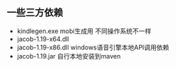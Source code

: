 ## 一些三方依赖

- kindlegen.exe mobi生成用 不同操作系统不一样
- jacob-1.19-x64.dll
- jacob-1.19-x86.dll windows语音引擎本地API调用依赖
- jacob-1.19.jar 自行本地安装到maven
